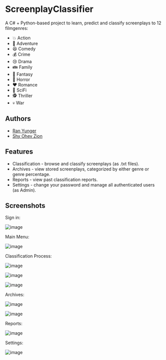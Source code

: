 # ScreenplayClassifier

A C# + Python-based project to learn, predict and classify screenplays to 12 filmgenres:
* 💥 Action
* 🚶 Adventure
* 😆 Comedy
* 💰 Crime
* 😢 Drama
* 👪 Family
* 🦄 Fantasy
* 🔪 Horror
* ❤️ Romance
* 🤖 SciFi
* 🕵️ Thriller
* 💀 War

## Authors

- [Ran Yunger](https://github.com/RanYunger)
- [Shy Ohev Zion](https://github.com/ShyOZ)
 
## Features

- Classification - browse and classify screenplays (as .txt files).
- Archives - view stored screenplays, categorized by either genre or genre percentage.
- Reports - view past classification reports.
- Settings - change your password and manage all authenticated users (as Admin).

## Screenshots
Sign in:

![image](https://user-images.githubusercontent.com/62587988/213484568-8724e69a-9ba0-4418-91ab-12b847ac5ccf.png)

Main Menu:

![image](https://user-images.githubusercontent.com/62587988/213484637-bee63130-2ac2-44b8-8c82-a43b2a88ef1f.png)

Classification Process:

![image](https://user-images.githubusercontent.com/62587988/213484678-8f0341ff-96b1-4dfd-921d-fd7168bce720.png)

![image](https://user-images.githubusercontent.com/62587988/213484747-3cdb4d00-fde4-43be-b044-ba249cfa40f1.png)

![image](https://user-images.githubusercontent.com/62587988/213484787-4afc027a-2cfb-4463-a381-c3e6b26975a2.png)

Archives:

![image](https://user-images.githubusercontent.com/62587988/213484852-9f523235-86ac-46b4-88f3-57732686834a.png)

![image](https://user-images.githubusercontent.com/62587988/213484893-81228576-7a16-41ad-9a64-c289f0da7abd.png)

Reports:

![image](https://user-images.githubusercontent.com/62587988/213484968-c7bf4207-92fa-4712-b256-da710dc37c6b.png)

Settings:

![image](https://user-images.githubusercontent.com/62587988/213485006-b9300ae8-3256-46e0-bec0-dcf527d266a9.png)

